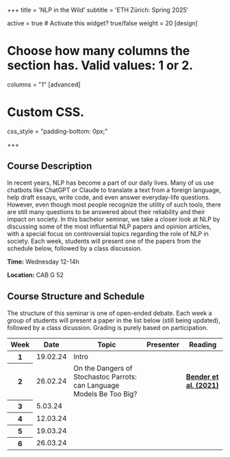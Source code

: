 +++
title = 'NLP in the Wild'
subtitle = 'ETH Zürich: Spring 2025'


active = true  # Activate this widget? true/false
weight = 20
[design]
  # Choose how many columns the section has. Valid values: 1 or 2.
  columns = "1"
[advanced]
 # Custom CSS. 
 css_style = "padding-bottom: 0px;"

+++
## Course Description
In recent years, NLP has become a part of our daily lives. Many of us use chatbots like ChatGPT or Claude to translate a text from a foreign language, help draft essays, write code, and even answer everyday-life questions. However, even though most people recognize the utility of such tools, there are still many questions to be answered about their reliability and their impact on society. In this bachelor seminar, we take a closer look at NLP by discussing some of the most influential NLP papers and opinion articles, with a special focus on controversial topics regarding the role of NLP in society. Each week, students will present one of the papers from the schedule below, followed by a class discussion.

**Time:** Wednesday 12-14h

**Location:** CAB G 52


## Course Structure and Schedule

The structure of this seminar is one of open-ended debate. Each week a group of students will present a paper in the list below (still being updated), followed by a class dicussion. Grading is purely based on participation. 

<table class="table">
  <head>
    <base target="_blank">
  </head>
  <thead>
    <tr>
      <th scope="col" style='white-space:nowrap'>Week</th>
      <th scope="col" style='white-space:nowrap'>Date</th>
      <th scope="col" style='white-space:nowrap'>Topic</th>
      <th scope="col" style='white-space:nowrap'>Presenter</th>
      <th scope="col" style='white-space:nowrap'>Reading</th>
    </tr>
  </thead>
  <tbody>
    <tr>
      <th scope="row">1</th>
      <td>19.02.24</td>
      <td> Intro </td>
      <td>
      </td>
      <td>
      </td>
    </tr>  
    <tr>
      <th scope="row">2</th>
      <td>26.02.24</td>
      <td> On the Dangers of Stochastoc Parrots: can Language Models Be Too Big? </td>
      <td>
      </td>
      <td>
      <a href=https://dl.acm.org/doi/10.1145/3442188.3445922 target="_blank"><b> Bender et al. (2021)</b></a>
      </td>
    </tr>  
     <tr>
      <th scope="row">3</th>
      <td>5.03.24</td>
      <td> </td>
      <td>
      </td>
      <td>
      </td>
    </tr>  
    <tr>
      <th scope="row">4</th>
      <td>12.03.24</td>
      <td>  </td>
      <td>
      </td>
      <td>
      </td>
    </tr>  
        <tr>
      <th scope="row">5</th>
      <td>19.03.24</td>
      <td>  </td>
      <td>
      </td>
      <td>
      </td>
    </tr>  
     <tr>
      <th scope="row">6</th>
      <td>26.03.24</td>
      <td>  </td>
      <td>
      </td>
      <td>
      </td>
    </tr>    
  </tbody>
</table>
